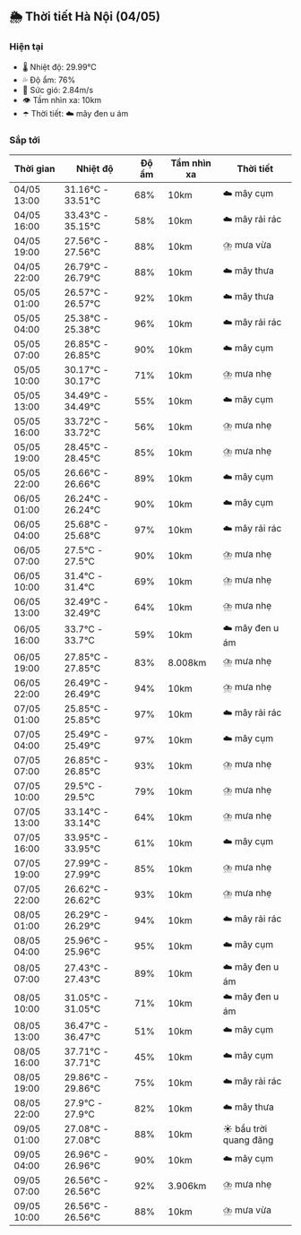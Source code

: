 ## 🌦️ Thời tiết Hà Nội (04/05)

### Hiện tại

- 🌡️ Nhiệt độ: 29.99℃
- 💦 Độ ẩm: 76%
- 💨 Sức gió: 2.84m/s
- 👁️ Tầm nhìn xa: 10km
- ☂️ Thời tiết: ☁️ mây đen u ám

### Sắp tới

| Thời gian | Nhiệt độ | Độ ẩm | Tầm nhìn xa | Thời tiết |
| --- | --- | --- | --- | --- |
| 04/05 13:00 | 31.16℃ - 33.51℃ | 68% | 10km | ☁️ mây cụm |
| 04/05 16:00 | 33.43℃ - 35.15℃ | 58% | 10km | ☁️ mây rải rác |
| 04/05 19:00 | 27.56℃ - 27.56℃ | 88% | 10km | ⛈️ mưa vừa |
| 04/05 22:00 | 26.79℃ - 26.79℃ | 88% | 10km | ☁️ mây thưa |
| 05/05 01:00 | 26.57℃ - 26.57℃ | 92% | 10km | ☁️ mây thưa |
| 05/05 04:00 | 25.38℃ - 25.38℃ | 96% | 10km | ☁️ mây rải rác |
| 05/05 07:00 | 26.85℃ - 26.85℃ | 90% | 10km | ☁️ mây cụm |
| 05/05 10:00 | 30.17℃ - 30.17℃ | 71% | 10km | ⛈️ mưa nhẹ |
| 05/05 13:00 | 34.49℃ - 34.49℃ | 55% | 10km | ☁️ mây cụm |
| 05/05 16:00 | 33.72℃ - 33.72℃ | 56% | 10km | ⛈️ mưa nhẹ |
| 05/05 19:00 | 28.45℃ - 28.45℃ | 85% | 10km | ⛈️ mưa nhẹ |
| 05/05 22:00 | 26.66℃ - 26.66℃ | 89% | 10km | ☁️ mây cụm |
| 06/05 01:00 | 26.24℃ - 26.24℃ | 90% | 10km | ☁️ mây cụm |
| 06/05 04:00 | 25.68℃ - 25.68℃ | 97% | 10km | ☁️ mây rải rác |
| 06/05 07:00 | 27.5℃ - 27.5℃ | 90% | 10km | ⛈️ mưa nhẹ |
| 06/05 10:00 | 31.4℃ - 31.4℃ | 69% | 10km | ⛈️ mưa nhẹ |
| 06/05 13:00 | 32.49℃ - 32.49℃ | 64% | 10km | ⛈️ mưa nhẹ |
| 06/05 16:00 | 33.7℃ - 33.7℃ | 59% | 10km | ☁️ mây đen u ám |
| 06/05 19:00 | 27.85℃ - 27.85℃ | 83% | 8.008km | ⛈️ mưa nhẹ |
| 06/05 22:00 | 26.49℃ - 26.49℃ | 94% | 10km | ⛈️ mưa nhẹ |
| 07/05 01:00 | 25.85℃ - 25.85℃ | 97% | 10km | ☁️ mây rải rác |
| 07/05 04:00 | 25.49℃ - 25.49℃ | 97% | 10km | ☁️ mây cụm |
| 07/05 07:00 | 26.85℃ - 26.85℃ | 93% | 10km | ⛈️ mưa nhẹ |
| 07/05 10:00 | 29.5℃ - 29.5℃ | 79% | 10km | ⛈️ mưa nhẹ |
| 07/05 13:00 | 33.14℃ - 33.14℃ | 64% | 10km | ⛈️ mưa nhẹ |
| 07/05 16:00 | 33.95℃ - 33.95℃ | 61% | 10km | ☁️ mây cụm |
| 07/05 19:00 | 27.99℃ - 27.99℃ | 85% | 10km | ⛈️ mưa nhẹ |
| 07/05 22:00 | 26.62℃ - 26.62℃ | 93% | 10km | ⛈️ mưa nhẹ |
| 08/05 01:00 | 26.29℃ - 26.29℃ | 94% | 10km | ☁️ mây rải rác |
| 08/05 04:00 | 25.96℃ - 25.96℃ | 95% | 10km | ☁️ mây cụm |
| 08/05 07:00 | 27.43℃ - 27.43℃ | 89% | 10km | ☁️ mây đen u ám |
| 08/05 10:00 | 31.05℃ - 31.05℃ | 71% | 10km | ☁️ mây đen u ám |
| 08/05 13:00 | 36.47℃ - 36.47℃ | 51% | 10km | ☁️ mây cụm |
| 08/05 16:00 | 37.71℃ - 37.71℃ | 45% | 10km | ☁️ mây cụm |
| 08/05 19:00 | 29.86℃ - 29.86℃ | 75% | 10km | ☁️ mây rải rác |
| 08/05 22:00 | 27.9℃ - 27.9℃ | 82% | 10km | ☁️ mây thưa |
| 09/05 01:00 | 27.08℃ - 27.08℃ | 88% | 10km | ☀️ bầu trời quang đãng |
| 09/05 04:00 | 26.96℃ - 26.96℃ | 90% | 10km | ☁️ mây cụm |
| 09/05 07:00 | 26.56℃ - 26.56℃ | 92% | 3.906km | ⛈️ mưa nhẹ |
| 09/05 10:00 | 26.56℃ - 26.56℃ | 88% | 10km | ⛈️ mưa vừa |
